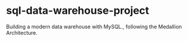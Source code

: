 # sql-data-warehouse-project
Building a modern data warehouse with MySQL., following the Medallion Architecture.
